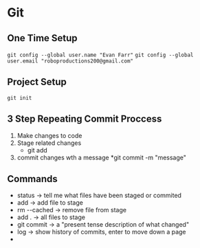 # Git

## One Time Setup

`git config --global user.name "Evan Farr"`
`git config --global user.email "roboproductions200@gmail.com"`

## Project Setup

`git init`

## 3 Step Repeating Commit Proccess
1. Make changes to code
2. Stage related changes
    * git add
3. commit changes wth a message
    *git commit -m "message"

## Commands

* status  -> tell me what files have been staged or commited
* add -> add file to stage
* rm --cached -> remove file from stage
* add . -> all files to stage
* git commit -> a "present tense description of what changed"
* log -> show history of commits, enter to move down a page
* 